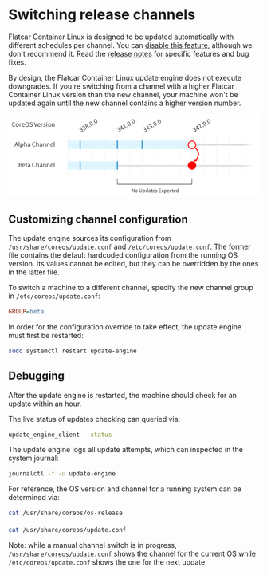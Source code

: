 # Switching release channels

Flatcar Container Linux is designed to be updated automatically with different schedules per channel. You can [disable this feature](update-strategies.md), although we don't recommend it. Read the [release notes](https://flatcar-linux.org/releases) for specific features and bug fixes.

By design, the Flatcar Container Linux update engine does not execute downgrades. If you're switching from a channel with a higher Flatcar Container Linux version than the new channel, your machine won't be updated again until the new channel contains a higher version number.

![Update Timeline](img/update-timeline.png)

## Customizing channel configuration

The update engine sources its configuration from `/usr/share/coreos/update.conf` and `/etc/coreos/update.conf`.
The former file contains the default hardcoded configuration from the running OS version. Its values cannot be edited, but they can be overridden by the ones in the latter file.

To switch a machine to a different channel, specify the new channel group in `/etc/coreos/update.conf`:

```ini
GROUP=beta
```

In order for the configuration override to take effect, the update engine must first be restarted:

```sh
sudo systemctl restart update-engine
```

## Debugging

After the update engine is restarted, the machine should check for an update within an hour.

The live status of updates checking can queried via:

```sh
update_engine_client --status
```

The update engine logs all update attempts, which can inspected in the system journal:

```sh
journalctl -f -u update-engine
```

For reference, the OS version and channel for a running system can be determined via:

```sh
cat /usr/share/coreos/os-release

cat /usr/share/coreos/update.conf
```

Note: while a manual channel switch is in progress, `/usr/share/coreos/update.conf` shows the channel for the current OS while `/etc/coreos/update.conf` shows the one for the next update.
